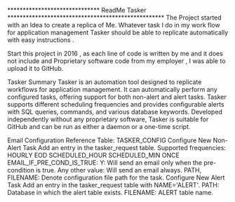 ****************************** ReadMe Tasker  ***************************************************
The Project started with an Idea to create a replica of Me.
Whatever task I do in my work flow for application management Tasker should be able to replicate automatically  with easy instructions .

Start this project in 2016 , as each line of code is written by me and it does not include and Proprietary software code from my employer ,
I was able to upload it to GitHub.

Tasker
Summary
Tasker is an automation tool designed to replicate workflows for application management. It can automatically perform any configured tasks, offering support for both non-alert and alert tasks. Tasker supports different scheduling frequencies and provides configurable alerts with SQL queries, commands, and various database keywords. Developed independently without any proprietary software, Tasker is suitable for GitHub and can be run as either a daemon or a one-time script.

Email Configuration Reference Table: TASKER_CONFIG
Configure New Non-Alert Task
Add an entry in the tasker_request table.
Supported frequencies:
HOURLY
EOD
SCHEDULED_HOUR
SCHEDULED_MIN
ONCE
EMAIL_IF_PRE_COND_IS_TRUE:
Y: Will send an email only when the pre-condition is true.
Any other value: Will send an email always.
PATH, FILENAME: Denote configuration file path for the task.
Configure New Alert Task
Add an entry in the tasker_request table with NAME='ALERT'.
PATH: Database in which the alert table exists.
FILENAME: ALERT table name.

